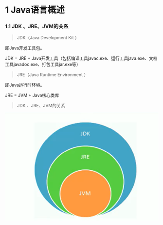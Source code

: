 # 1 Java语言概述

### 1.1 JDK 、JRE、JVM的关系

> JDK（Java Development Kit ）

即Java开发工具包。

JDK = JRE + Java开发工具（包括编译工具javac.exe、运行工具java.exe、文档工具javadoc.exe、打包工具jar.exe等）

> JRE（Java Runtime Environment ）

即Java运行时环境。

JRE = JVM + Java核心类库

>JDK 、JRE、JVM的关系

![](./images/01_JDK_JRE_JVM.png)